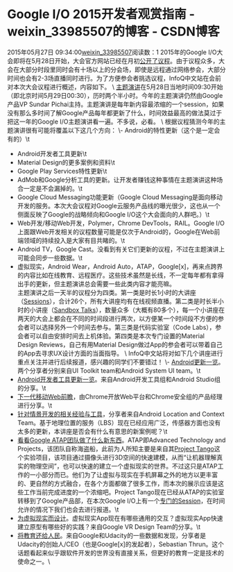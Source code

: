 # Google I/O 2015开发者观赏指南 - weixin_33985507的博客 - CSDN博客
2015年05月27日 09:34:00[weixin_33985507](https://me.csdn.net/weixin_33985507)阅读数：1
2015年的Google I/O大会即将在5月28日开始，大会官方网站已经在月初[公开了议程](%5C)。由于议程众多，大会在大部分时段里同时会有十场以上的分会场，即使是远程通过网络参会，大部分时间也会有2-3场直播同时进行。为了方便参会者挑选议程，InfoQ中文站在会前对本次大会议程进行概述，内容如下。
\\
[主题演讲](%5C)在5月28日当地时间09:30开始（即北京时间5月29日00:30），历时两个半小时。今年的主题演讲仍然由Google产品VP Sundar Pichai主持。主题演讲是每年新内容最浓缩的一个session，如果没有那么多时间了解Google产品每年都更新了什么，时间效益最高的做法莫过于把这一年的Google I/O主题演讲看一遍。不多说，必看。
\\
根据议程猜测今年的主题演讲很有可能将覆盖以下这几个方向：
\\- Android的特性更新（这个是一定会有的）\\t
- Android开发者工具更新\\t
- Material Design的更多案例和资料\\t
- Google Play Services特性更新\\t
- AdMob和Google分析工具的更新。让开发者赚钱这种事情在主题演讲这种场合一定是不会漏掉的。\\t
- Google Cloud Messaging功能更新（Google Cloud Messaging是面向移动开发的服务。本次大会议程对Google云服务产品线的曝光很少，这也从一个侧面反映了Google的战略倾向和Google I/O这个大会面向的人群吧。）\\t
- Web开发/移动Web开发，Polymer，Chrome DevTools，RAIL。Google I/O上面跟Web开发相关的议程数量可能是仅次于Android的，Google在Web前端领域的持续投入是大家有目共睹的。\\t
- Android TV，Google Cast。没看到有关它们更新的议程，不过在主题演讲上可能会同步一些数据。\\t
- 虚拟现实，Android Wear，Android Auto，ATAP，Google[x]，再来点跨界的内容比如在线教育、远程医疗。这些技术虽然是长线，不一定每年都有拿得出手的更新，但主题演讲总会需要一些此类内容才能亮嘛。\
主题演讲之后一天半的议程分为四类。第一类是时长1小时的大讲座（[Sessions](%5C)），合计26个，所有大讲座均有在线视频直播。第二类是时长半小时的小讲座（[Sandbox Talks](%5C)），数量众多（大概有80多个），每一个小讲座在两天的大会上都会在不同的时间段进行两次，以方便某一个时间段不方便的参会者可以选择另外一个时间去参与。第三类是代码实验室（Code Labs），参会者可以自由安排时间去上机体验。第四类是本次专门设置的Material Design Reviews，自己有用Material Design做过App的参会者可以带着自己的App去寻求UX设计方面的当面指导。
\\
InfoQ中文站将对如下几个讲座进行重点关注并进行后续报道，感兴趣的同学们不要错过！
\\- [Android更新一览](%5C)。两个分享者分别来自UI Toolkit team和Android System UI team。\\t
- [Android开发者工具更新一览](%5C)。来自Android开发工具组和Android Studio组的分享。\\t
- [下一代移动Web前瞻](%5C)，由Chrome开放Web平台和Chrome安全组的产品经理进行分享。\\t
- [针对情景开发的相关经验与工具](%5C)，分享者来自Android Location and Context Team。基于地理位置的服务（LBS）现在已经应用广泛，传感器方面也没有太多的更新，本讲座是否会有什么有意思的新案例呢？\\t
- [看看Google ATAP团队做了什么新东西](%5C)。ATAP即Advanced Technology and Projects，该团队自称海盗船，此前为人所知主要是来自其[Project Tango](%5C)这个实验项目，该项目通过摄像头进行3D空间的快速建模，从而“让机器理解真实的物理空间”，也可以快速的建立一个虚拟现实的世界。不过这只是ATAP工作的一小部分而已。他们为了让虚拟与现实在手机屏幕之外的地方以更丰富的、更自然的方式融合，在各个方面都做了很多工作，而本次的展示应该是这些工作当前完成进度的一个浓缩吧。Project Tango现在已经从ATAP的实验室转移到了Google产品部，在本次Google I/O上有一个[专门的Session](%5C)，在时间允许的情况下我们也会去进行报道。\\t
- [为虚拟现实而设计](%5C)。虚拟现实App现在有哪些通用的交互？虚拟现实App快速建立原型有哪些好的实践？来自Google VR Design Team的分享。\\t
- [将教育还给人民](%5C)。来自Google和Udacity的一些数据和发现，分享者是Udacity的创始人/CEO（也是Google[x]的发起者），Sebastian Thrun。这个话题看起来似乎跟软件开发的世界没有直接关系，但更好的教育一定是技术的使命之一。\
